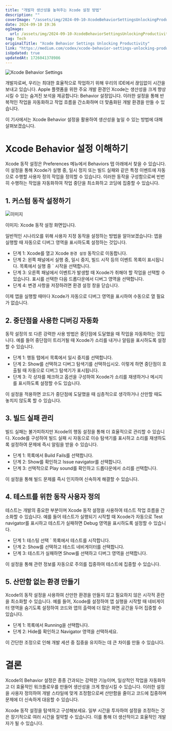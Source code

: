```yaml
---
title: "개발자 생산성을 높혀주는 Xcode 설정 방법"
description: ""
coverImage: "/assets/img/2024-09-10-XcodeBehaviorSettingsUnlockingProductivity_0.png"
date: 2024-09-10 19:36
ogImage: 
  url: /assets/img/2024-09-10-XcodeBehaviorSettingsUnlockingProductivity_0.png
tag: Tech
originalTitle: "Xcode Behavior Settings Unlocking Productivity"
link: "https://medium.com/codex/xcode-behavior-settings-unlocking-productivity-edacd4303485"
isUpdated: true
updatedAt: 1726041378986
---
```




![Xcode Behavior Settings](/assets/img/2024-09-10-XcodeBehaviorSettingsUnlockingProductivity_0.png)

개발자로써, 우리는 최대한 효율적으로 작업하기 위해 우리의 IDE에서 끊임없이 시간을 보내고 있습니다. Apple 플랫폼을 위한 주요 개발 환경인 Xcode는 생산성을 크게 향상시킬 수 있는 숨겨진 보석을 제공합니다: Behavior 설정입니다. 이러한 설정을 통해 반복적인 작업을 자동화하고 작업 흐름을 간소화하며 더 맞춤화된 개발 환경을 만들 수 있습니다.

이 기사에서는 Xcode Behavior 설정을 활용하여 생산성을 높일 수 있는 방법에 대해 살펴보겠습니다.

# Xcode Behavior 설정 이해하기


<div class="content-ad"></div>

Xcode 동작 설정은 Preferences 메뉴에서 Behaviors 탭 아래에서 찾을 수 있습니다. 이 설정을 통해 Xcode가 실행 중, 일시 정지 또는 빌드 실패와 같은 특정 이벤트에 자동으로 수행할 사용자 정의 작업을 정의할 수 있습니다. 이러한 동작을 구성함으로써 빈번히 수행하는 작업을 자동화하여 작업 중단을 최소화하고 코딩에 집중할 수 있습니다.

## 1. 커스텀 동작 설정하기

![이미지](/assets/img/2024-09-10-XcodeBehaviorSettingsUnlockingProductivity_1.png)

이미지: Xcode 동작 설정 화면입니다.

일반적인 시나리오를 위해 사용자 지정 동작을 설정하는 방법을 알아보겠습니다: 앱을 실행할 때 자동으로 디버그 영역을 표시하도록 설정하는 것입니다.

<div class="content-ad"></div>

- 단계 1: Xcode를 열고 Xcode ` 환경 설정 ` 동작으로 이동합니다.
- 단계 2: 왼쪽 패널에서 실행 중, 일시 중지, 빌드 시작 등의 이벤트 목록이 표시됩니다. 목록에서 실행 중 ` 시작을 선택합니다.
- 단계 3: 오른쪽 패널에서 이벤트가 발생할 때 Xcode가 취해야 할 작업을 선택할 수 있습니다. 표시를 선택한 다음 드롭다운에서 디버그 영역을 선택합니다.
- 단계 4: 변경 사항을 저장하려면 환경 설정 창을 닫습니다.

이제 앱을 실행할 때마다 Xcode가 자동으로 디버그 영역을 표시하여 수동으로 열 필요가 없습니다.

## 2. 중단점을 사용한 디버깅 자동화

동작 설정의 또 다른 강력한 사용 방법은 중단점에 도달했을 때 작업을 자동화하는 것입니다. 예를 들어 중단점이 트리거될 때 Xcode가 소리를 내거나 알림을 표시하도록 설정할 수 있습니다.

<div class="content-ad"></div>

- 단계 1: 행동 탭에서 목록에서 일시 중지를 선택합니다.
- 단계 2: Show를 선택하고 디버그 탐색기를 선택하십시오. 이렇게 하면 중단점이 호출될 때 자동으로 디버그 탐색기가 표시됩니다.
- 단계 3: 각 상자를 체크하고 옵션을 구성하여 Xcode가 소리를 재생하거나 메시지를 표시하도록 설정할 수도 있습니다.

이 설정을 적용하면 코드가 중단점에 도달했을 때 심층적으로 생각하거나 산만할 때도 놓치지 않도록 할 수 있습니다.

## 3. 빌드 실패 관리

빌드 실패는 불가피하지만 Xcode의 행동 설정을 통해 더 효율적으로 관리할 수 있습니다. Xcode를 구성하여 빌드 실패 시 자동으로 이슈 탐색기를 표시하고 소리를 재생하도록 설정하여 문제에 즉시 알림을 받을 수 있습니다.

<div class="content-ad"></div>

- 단계 1: 목록에서 Build Fails를 선택합니다.
- 단계 2: Show를 확인하고 Issue navigator를 선택합니다.
- 단계 3: 선택적으로 Play sound를 확인하고 드롭다운에서 소리를 선택합니다.

이 설정을 통해 빌드 문제를 즉시 인지하여 신속하게 해결할 수 있습니다.

## 4. 테스트를 위한 동작 사용자 정의

테스트는 개발의 중요한 부분이며 Xcode 동작 설정을 사용하여 테스트 작업 흐름을 간소화할 수 있습니다. 예를 들어 테스트가 실행되기 시작할 때 Xcode가 자동으로 Test navigator를 표시하고 테스트가 실패하면 Debug 영역을 표시하도록 설정할 수 있습니다.

<div class="content-ad"></div>

- 단계 1: 테스팅 선택 ` 목록에서 테스트를 시작합니다.
- 단계 2: Show를 선택하고 테스트 네비게이터를 선택합니다.
- 단계 3: 테스트가 실패하면 Show를 선택하고 디버그 영역을 선택합니다.

이 설정을 통해 관련 정보를 자동으로 주의를 집중하여 테스트에 집중할 수 있습니다.

## 5. 산만함 없는 환경 만들기

Xcode의 동작 설정을 사용하여 산만한 환경을 만들지 않고 필요하지 않은 시각적 혼란을 최소화할 수 있습니다. 예를 들어, Xcode를 설정하여 앱 실행을 시작할 때 네비게이터 영역을 숨기도록 설정하여 코드와 앱의 출력에 더 많은 화면 공간을 두어 집중할 수 있습니다.

<div class="content-ad"></div>

- 단계 1: 목록에서 Running을 선택합니다.
- 단계 2: Hide를 확인하고 Navigator 영역을 선택하세요.

이 간단한 조정으로 인해 개발 세션 중 집중을 유지하는 데 큰 차이를 만들 수 있습니다.

# 결론

Xcode의 Behavior 설정은 종종 간과되는 강력한 기능이며, 일상적인 작업을 자동화하고 더 효율적인 워크플로우를 만들어 생산성을 크게 향상시킬 수 있습니다. 이러한 설정을 사용자 정의하여 개발 스타일에 맞게 조정함으로써 산만함을 줄이고 코드에 집중하며 문제에 더 신속하게 대응할 수 있습니다.

<div class="content-ad"></div>

Xcode 동작 설정을 탐색하고 구성해보세요. 일부 시간을 투자하여 설정을 조정하는 것은 장기적으로 여러 시간을 절약할 수 있습니다. 이를 통해 더 생산적이고 효율적인 개발자가 될 수 있습니다.